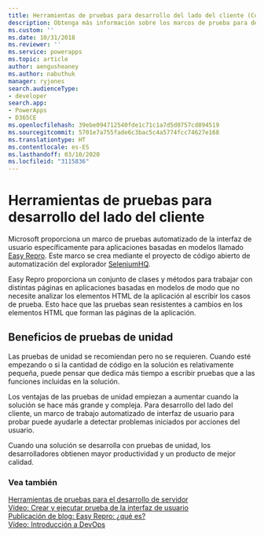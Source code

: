 ```yaml
---
title: Herramientas de pruebas para desarrollo del lado del cliente (Common Data Service) | Microsoft Docs
description: Obtenga más información sobre los marcos de prueba para desarrollo del lado del cliente.
ms.custom: ''
ms.date: 10/31/2018
ms.reviewer: ''
ms.service: powerapps
ms.topic: article
author: aengusheaney
ms.author: nabuthuk
manager: ryjones
search.audienceType:
- developer
search.app:
- PowerApps
- D365CE
ms.openlocfilehash: 39ebe094712540fde1c71c1a7d5d0757cd894519
ms.sourcegitcommit: 5701e7a755fade6c3bac5c4a5774fcc74627e168
ms.translationtype: HT
ms.contentlocale: es-ES
ms.lasthandoff: 03/10/2020
ms.locfileid: "3115836"
---
```

# <a name="testing-tools-for-client-side-development"></a>Herramientas de pruebas para desarrollo del lado del cliente

Microsoft proporciona un marco de pruebas automatizado de la interfaz de usuario específicamente para aplicaciones basadas en modelos llamado [Easy Repro](https://github.com/Microsoft/EasyRepro). Este marco se crea mediante el proyecto de código abierto de automatización del explorador [SeleniumHQ](https://www.seleniumhq.org/).

Easy Repro proporciona un conjunto de clases y métodos para trabajar con distintas páginas en aplicaciones basadas en modelos de modo que no necesite analizar los elementos HTML de la aplicación al escribir los casos de prueba. Esto hace que las pruebas sean resistentes a cambios en los elementos HTML que forman las páginas de la aplicación.

## <a name="benefits-of-unit-testing"></a>Beneficios de pruebas de unidad

Las pruebas de unidad se recomiendan pero no se requieren. Cuando esté empezando o si la cantidad de código en la solución es relativamente pequeña, puede pensar que dedica más tiempo a escribir pruebas que a las funciones incluidas en la solución.

Los ventajas de las pruebas de unidad empiezan a aumentar cuando la solución se hace más grande y compleja. Para desarrollo del lado del cliente, un marco de trabajo automatizado de interfaz de usuario para probar puede ayudarle a detectar problemas iniciados por acciones del usuario.  

Cuando una solución se desarrolla con pruebas de unidad, los desarrolladores obtienen mayor productividad y un producto de mejor calidad.

### <a name="see-also"></a>Vea también

[Herramientas de pruebas para el desarrollo de servidor](../common-data-service/testing-tools-server.md)<br />
[Vídeo:  Crear y ejecutar prueba de la interfaz de usuario](https://youtu.be/ryWgK34Akt0)<br />
[Publicación de blog: Easy Repro: ¿qué es?](https://www.itaintboring.com/dynamics-crm/easy-repro-what-is-it/)<br />
[Vídeo: Introducción a DevOps](https://youtu.be/AorM792M8nY)
